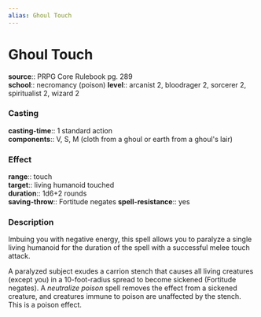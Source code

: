 ```yaml
---
alias: Ghoul Touch
---
```


# Ghoul Touch 

**source**:: PRPG Core Rulebook pg. 289  
**school**:: necromancy (poison)
**level**:: arcanist 2, bloodrager 2, sorcerer 2, spiritualist 2, wizard 2

### Casting 

**casting-time**:: 1 standard action  
**components**:: V, S, M (cloth from a ghoul or earth from a ghoul's lair)

### Effect 

**range**:: touch  
**target**:: living humanoid touched  
**duration**:: 1d6+2 rounds  
**saving-throw**:: Fortitude negates
**spell-resistance**:: yes

### Description 

Imbuing you with negative energy, this spell allows you to paralyze a single living humanoid for the duration of the spell with a successful melee touch attack.  
  
A paralyzed subject exudes a carrion stench that causes all living creatures (except you) in a 10-foot-radius spread to become sickened (Fortitude negates). A *neutralize poison* spell removes the effect from a sickened creature, and creatures immune to poison are unaffected by the stench. This is a poison effect.
